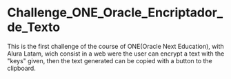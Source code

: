 # Challenge_ONE_Oracle_Encriptador_de_Texto
This is the first challenge of the course of ONE(Oracle Next Education), with Alura Latam, wich consist in a web were the user can encrypt a text with the "keys" given, then the text generated can be copied with a button to the clipboard.

